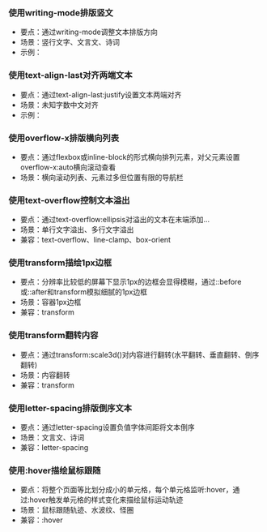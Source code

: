 
### 使用writing-mode排版竖文

- 要点：通过writing-mode调整文本排版方向
- 场景：竖行文字、文言文、诗词
- 示例：


### 使用text-align-last对齐两端文本

- 要点：通过text-align-last:justify设置文本两端对齐
- 场景：未知字数中文对齐
- 示例：


### 使用overflow-x排版横向列表

- 要点：通过flexbox或inline-block的形式横向排列元素，对父元素设置overflow-x:auto横向滚动查看
- 场景：横向滚动列表、元素过多但位置有限的导航栏


### 使用text-overflow控制文本溢出

- 要点：通过text-overflow:ellipsis对溢出的文本在末端添加…
- 场景：单行文字溢出、多行文字溢出
- 兼容：text-overflow、line-clamp、box-orient

### 使用transform描绘1px边框

- 要点：分辨率比较低的屏幕下显示1px的边框会显得模糊，通过::before或::after和transform模拟细腻的1px边框
- 场景：容器1px边框
- 兼容：transform

### 使用transform翻转内容

- 要点：通过transform:scale3d()对内容进行翻转(水平翻转、垂直翻转、倒序翻转)
- 场景：内容翻转
- 兼容：transform


### 使用letter-spacing排版倒序文本

- 要点：通过letter-spacing设置负值字体间距将文本倒序
- 场景：文言文、诗词
- 兼容：letter-spacing


### 使用:hover描绘鼠标跟随

- 要点：将整个页面等比划分成小的单元格，每个单元格监听:hover，通过:hover触发单元格的样式变化来描绘鼠标运动轨迹
- 场景：鼠标跟随轨迹、水波纹、怪圈
- 兼容：:hover